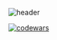 ![header](https://capsule-render.vercel.app/api?type=transparent&&color=5100ff&height=156&section=header&text=Hello!&fontSize=75&animation=fadeIn&fontAlignY=38&desc=My%20telegram%20@wefilmtheclouds&descAlignY=70&descAlign=60&&fontColor=b399ff)

[![codewars](https://www.codewars.com/users/CloudMilk/badges/large)](https://www.codewars.com/users/CloudMilk) 
